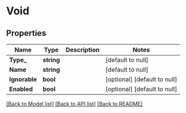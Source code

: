 # Void

## Properties
Name | Type | Description | Notes
------------ | ------------- | ------------- | -------------
**Type_** | **string** |  | [default to null]
**Name** | **string** |  | [default to null]
**Ignorable** | **bool** |  | [optional] [default to null]
**Enabled** | **bool** |  | [optional] [default to null]

[[Back to Model list]](../README.md#documentation-for-models) [[Back to API list]](../README.md#documentation-for-api-endpoints) [[Back to README]](../README.md)


